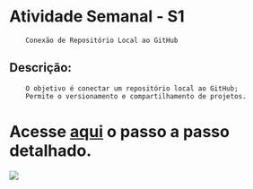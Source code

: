 # Atividade Semanal - S1

        Conexão de Repositório Local ao GitHub

## Descrição:

        O objetivo é conectar um repositório local ao GitHub;
        Permite o versionamento e compartilhamento de projetos.

# Acesse [aqui](link) o passo a passo detalhado.


<div>
  
  <a href="https://www.linkedin.com/in/mariabethania" target="_blank"><img src="https://img.shields.io/badge/-LinkedIn-%230077B5?style=for-the-badge&logo=linkedin&logoColor=white" target="_blank"></a>
</div>
